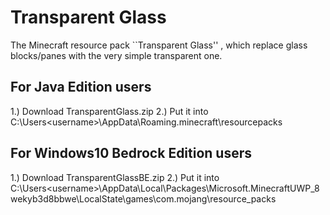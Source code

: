 # Transparent Glass
The Minecraft resource pack ``Transparent Glass'' , which replace glass blocks/panes with the very simple transparent one.

## For Java Edition users
1.) Download TransparentGlass.zip
2.) Put it into C:\Users\<username>\AppData\Roaming\.minecraft\resourcepacks

## For Windows10 Bedrock Edition users
1.) Download TransparentGlassBE.zip
2.) Put it into C:\Users\<username>\AppData\Local\Packages\Microsoft.MinecraftUWP_8wekyb3d8bbwe\LocalState\games\com.mojang\resource_packs
